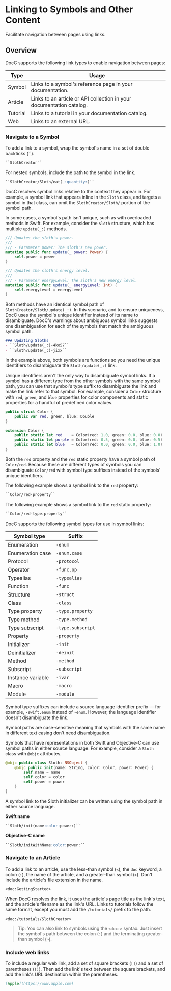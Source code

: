 # Linking to Symbols and Other Content

Facilitate navigation between pages using links.

## Overview

DocC supports the following link types to enable navigation between pages:

| Type | Usage |
| --- | --- |
| Symbol | Links to a symbol's reference page in your documentation. |
| Article | Links to an article or API collection in your documentation catalog. |
| Tutorial | Links to a tutorial in your documentation catalog. |
| Web | Links to an external URL. |

### Navigate to a Symbol

To add a link to a symbol, wrap the symbol's name in a set of double backticks 
(\`\`).

```markdown
``SlothCreator``
```

For nested symbols, include the path to the symbol in the link.

```markdown
``SlothCreator/Sloth/eat(_:quantity:)``
```

DocC resolves symbol links relative to the context they appear in. For example, 
a symbol link that appears inline in the `Sloth` class, and targets a 
symbol in that class, can omit the `SlothCreator/Sloth/` portion of the symbol 
path.

In some cases, a symbol's path isn't unique, such as with overloaded methods in 
Swift. For example, consider the `Sloth` structure, which has multiple 
`update(_:)` methods.

```swift
/// Updates the sloth's power.
///
/// - Parameter power: The sloth's new power.
mutating public func update(_ power: Power) {
    self.power = power
}

/// Updates the sloth's energy level.
///
/// - Parameter energyLevel: The sloth's new energy level.
mutating public func update(_ energyLevel: Int) {
    self.energyLevel = energyLevel
}
```

Both methods have an identical symbol path of `SlothCreator/Sloth/update(_:)`. 
In this scenario, and to ensure uniqueness, DocC uses the symbol's unique 
identifier instead of its name to disambiguate. DocC's warnings about ambiguous
symbol links suggests one disambiguation for each of the symbols that match the
ambiguous symbol path.

```markdown
### Updating Sloths
- ``Sloth/update(_:)-4ko57``
- ``Sloth/update(_:)-jixx``
```

In the example above, both symbols are functions so you need the unique 
identifiers to disambiguate the `Sloth/update(_:)` link. 

Unique identifiers aren't the only way to disambiguate symbol links. If a symbol
has a different type from the other symbols with the same symbol path, you can 
use that symbol's type suffix to disambiguate the link and make the link refer 
to that symbol. For example, consider a `Color` structure with `red`, `green`, 
and `blue` properties for color components and static properties for a handful 
of predefined color values.

```swift
public struct Color {
    public var red, green, blue: Double
}

extension Color {
    public static let red    = Color(red: 1.0, green: 0.0, blue: 0.0)
    public static let purple = Color(red: 0.5, green: 0.0, blue: 0.5)
    public static let blue   = Color(red: 0.0, green: 0.0, blue: 1.0)
}
```

Both the `red` property and the `red` static property have a symbol path of 
`Color/red`. Because these are different types of symbols you can disambiguate 
`Color/red` with symbol type suffixes instead of the symbols' unique identifiers.

The following example shows a symbol link to the `red` property:

```markdown
``Color/red-property``
```

The following example shows a symbol link to the `red` static property:

```markdown
``Color/red-type.property``
```

DocC supports the following symbol types for use in symbol links:

| Symbol type       | Suffix            |
|-------------------|-------------------|
| Enumeration       | `-enum`           |
| Enumeration case  | `-enum.case`      |
| Protocol          | `-protocol`       |
| Operator          | `-func.op`        |
| Typealias         | `-typealias`      |
| Function          | `-func`           |
| Structure         | `-struct`         |
| Class             | `-class`          |
| Type property     | `-type.property`  |
| Type method       | `-type.method`    |
| Type subscript    | `-type.subscript` |
| Property          | `-property`       |
| Initializer       | `-init`           |
| Deinitializer     | `-deinit`         |
| Method            | `-method`         |
| Subscript         | `-subscript`      |
| Instance variable | `-ivar`           |
| Macro             | `-macro`          |
| Module            | `-module`         |

Symbol type suffixes can include a source language identifier prefix — for 
example,  `-swift.enum` instead of `-enum`. However, the language 
identifier doesn't disambiguate the link.

Symbol paths are case-sensitive meaning that symbols with the same name in
different text casing don't need disambiguation. 

Symbols that have representations in both Swift and Objective-C can use
symbol paths in either source language. For example, consider a `Sloth` 
class with `@objc` attributes.

```swift
@objc public class Sloth: NSObject {
    @objc public init(name: String, color: Color, power: Power) {
        self.name = name
        self.color = color
        self.power = power
    }
}
```

A symbol link to the Sloth initializer can be written using the symbol 
path in either source language.

**Swift name**

```markdown
``Sloth/init(name:color:power:)``
```

**Objective-C name**

```markdown
``Sloth/initWithName:color:power:``
```

### Navigate to an Article

To add a link to an article, use the less-than symbol (`<`), the `doc` keyword, 
a colon (`:`), the name of the article, and a greater-than symbol 
(`>`). Don't include the article's file extension in the name. 

```
<doc:GettingStarted>
```

When DocC resolves the link, it uses the article's page title as the link's 
text, and the article's filename as the link's URL. Links to tutorials follow 
the same format, except you must add the `/tutorials/` prefix to the path. 

```
<doc:/tutorials/SlothCreator>
```

> Tip: You can also link to symbols using the `<doc:>` syntax. Just insert the 
symbol's path between the colon (`:`) and the terminating greater-than 
symbol (`>`).

### Include web links

To include a regular web link, add a set of square brackets (`[]`) and 
a set of parentheses (`()`). Then add the link's text between the square brackets, and 
add the link's URL destination within the parentheses. 

```markdown
[Apple](https://www.apple.com)
```

<!-- Copyright (c) 2023 Apple Inc and the Swift Project authors. All Rights Reserved. -->
